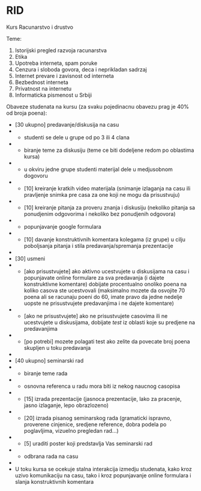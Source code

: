 # RID
Kurs Racunarstvo i drustvo

Teme:
1) Istorijski pregled razvoja racunarstva
2) Etika
3) Upotreba interneta, spam poruke
4) Cenzura i sloboda govora, deca i neprikladan sadrzaj
5) Internet prevare i zavisnost od interneta
6) Bezbednost interneta
7) Privatnost na internetu
8) Informaticka pismenost u Srbiji

Obaveze studenata na kursu (za svaku pojedinacnu obavezu prag je 40% od broja poena):

- [30 ukupno] predavanje/diskusija na casu
- - studenti se dele u grupe od po 3 ili 4 clana 
- - biranje teme za diskusiju (teme ce biti dodeljene redom po oblastima kursa)
- - u okviru jedne grupe studenti materijal dele u medjusobnom dogovoru
- - [10] kreiranje kratkih video materijala (snimanje izlaganja na casu ili pravljenje snimka pre casa za one koji ne mogu da prisustvuju)
- - [10] kreiranje pitanja za proveru znanja i diskusiju (nekoliko pitanja sa ponudjenim odgovorima i nekoliko bez ponudjenih odgovora)
- - popunjavanje google formulara 
- - [10] davanje konstruktivnih komentara kolegama (iz grupe) u cilju poboljsanja pitanja i stila predavanja/spremanja prezentacije
-
- [30] usmeni
- - [ako prisustvujete] ako aktivno ucestvujete u diskusijama na casu i popunjavate online formulare za sva predavanja (i dajete konstruktivne komentare) dobijate procentualno onoliko poena na koliko casova ste ucestvovali (maksimalno mozete da osvojite 70 poena ali se racunaju poeni do 60, imate pravo da jedne nedelje uopste ne prisustvujete predavanjima i ne dajete komentare)
- - [ako ne prisustvujete] ako ne prisustvujete casovima ili ne ucestvujete u diskusijama, dobijate _test_ iz oblasti koje su predjene na predavanjima
- - [po potrebi] mozete polagati test ako zelite da povecate broj poena skupljen u toku predavanja
-
- [40 ukupno] seminarski rad
- - biranje teme rada
- - osnovna referenca u radu mora biti iz nekog naucnog casopisa
- - [15] izrada prezentacije (jasnoca prezentacije, lako za pracenje, jasno izlaganje, lepo obrazlozeno)
- - [20] izrada pisanog seminarskog rada (gramaticki ispravno, proverene cinjenice, sredjene reference, dobra podela po poglavljima, vizuelno pregledan rad...)
- - [5] uraditi poster koji predstavlja Vas seminarski rad
- - odbrana rada na casu
-
- U toku kursa se ocekuje stalna interakcija izmedju studenata, kako kroz uzivo komunikaciju na casu, tako i kroz popunjavanje online formulara i slanja konstruktivnih komentara
